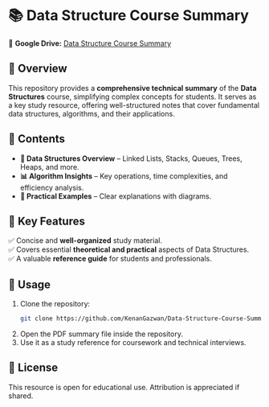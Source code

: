 # 📚 Data Structure Course Summary  

📌 **Google Drive:** [Data Structure Course Summary](https://drive.google.com/drive/folders/1_HkRfT7dLAk6wSVwpOpEgr_ztLdxbdTN?usp=drive_link)  

## 📖 Overview  
This repository provides a **comprehensive technical summary** of the **Data Structures** course, simplifying complex concepts for students. It serves as a key study resource, offering well-structured notes that cover fundamental data structures, algorithms, and their applications.  

## 📂 Contents  
- **📜 Data Structures Overview** – Linked Lists, Stacks, Queues, Trees, Heaps, and more.  
- **📊 Algorithm Insights** – Key operations, time complexities, and efficiency analysis.  
- **📌 Practical Examples** – Clear explanations with diagrams.  

## 🎯 Key Features  
✅ Concise and **well-organized** study material.  
✅ Covers essential **theoretical and practical** aspects of Data Structures.  
✅ A valuable **reference guide** for students and professionals.  

## 🚀 Usage  
1. Clone the repository:  
   ```bash
   git clone https://github.com/KenanGazwan/Data-Structure-Course-Summary.git

2. Open the PDF summary file inside the repository.
3. Use it as a study reference for coursework and technical interviews.

## 📜 License
This resource is open for educational use. Attribution is appreciated if shared.


